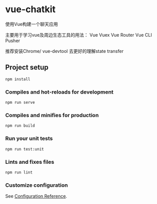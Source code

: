 # vue-chatkit

使用Vue构建一个聊天应用

主要用于学习vue及周边生态工具的用法：
    Vue
    Vuex
    Vue Router
    Vue CLI
    Pusher

推荐安装Chrome/ vue-devtool 去更好的理解state transfer


## Project setup
```
npm install
```

### Compiles and hot-reloads for development
```
npm run serve
```

### Compiles and minifies for production
```
npm run build
```

### Run your unit tests
```
npm run test:unit
```

### Lints and fixes files
```
npm run lint
```

### Customize configuration
See [Configuration Reference](https://cli.vuejs.org/config/).
